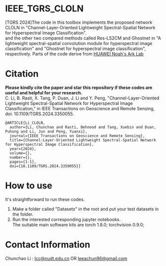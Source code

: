 # IEEE_TGRS_CLOLN
[TGRS 2024]The code in this toolbox implements the proposed network CLOLN in "Channel-Layer-Oriented Lightweight Spectral-Spatial Network for Hyperspectral Image Classification". <br />
and the other two compared methods called Res-LS2CM and Ghostnet in "A lightweight spectral-spatial convolution module for hyperspectral image classification" and "Ghostnet for hyperspectral image classification", respectively. Parts of the code derive from [HUAWEI Noah's Ark Lab](https://github.com/huawei-noah)


# Citation
**Please kindly cite the paper and star this repository if these codes are useful and helpful for your research.**<br />
C. Li, B. Rasti, X. Tang, P. Duan, J. Li and Y. Peng, "Channel-Layer-Oriented Lightweight Spectral-Spatial Network for Hyperspectral Image Classification," in IEEE Transactions on Geoscience and Remote Sensing, doi: 10.1109/TGRS.2024.3350055. <br />
<pre><code>@ARTICLE{Li_CLOLN,
  author={Li, Chunchao and Rasti, Behnood and Tang, Xuebin and Duan, Puhong and Li, Jun and Peng, Yuanxi},
  journal={IEEE Transactions on Geoscience and Remote Sensing}, 
  title={Channel-Layer-Oriented Lightweight Spectral-Spatial Network for Hyperspectral Image Classification}, 
  year={2024},
  volume={},
  number={},
  pages={1-1},
  doi={10.1109/TGRS.2024.3350055}}
</code></pre>
  
# How to use
It's straightforward to run these codes.  
1. Make a folder called "Datasets" in the root and put your test datasets in the folder. <br />
2. Run the interested corresponding jupyter notebooks. <br />
The suitable main software kits are  torch 1.8.0; torchvision 0.9.0;


# Contact Information
Chunchao Li : lcc@nudt.edu.cn OR leeachun96@gmail.com <br />
